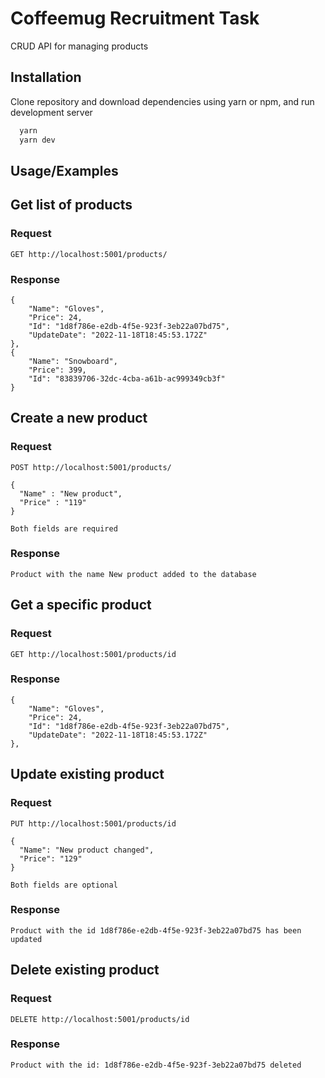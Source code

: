 # Coffeemug Recruitment Task

CRUD API for managing products

## Installation

Clone repository and download dependencies using yarn or npm, and run development server

```bash
  yarn
  yarn dev
```

## Usage/Examples

## Get list of products

### Request

`GET http://localhost:5001/products/`

### Response

    {
        "Name": "Gloves",
        "Price": 24,
        "Id": "1d8f786e-e2db-4f5e-923f-3eb22a07bd75",
        "UpdateDate": "2022-11-18T18:45:53.172Z"
    },
    {
        "Name": "Snowboard",
        "Price": 399,
        "Id": "83839706-32dc-4cba-a61b-ac999349cb3f"
    }

## Create a new product

### Request

`POST http://localhost:5001/products/`

    {
      "Name" : "New product",
      "Price" : "119"
    }

    Both fields are required

### Response

    Product with the name New product added to the database

## Get a specific product

### Request

`GET http://localhost:5001/products/id`

### Response

    {
        "Name": "Gloves",
        "Price": 24,
        "Id": "1d8f786e-e2db-4f5e-923f-3eb22a07bd75",
        "UpdateDate": "2022-11-18T18:45:53.172Z"
    },

## Update existing product

### Request

`PUT http://localhost:5001/products/id`

    {
      "Name": "New product changed",
      "Price": "129"
    }

    Both fields are optional

### Response

    Product with the id 1d8f786e-e2db-4f5e-923f-3eb22a07bd75 has been updated

## Delete existing product

### Request

`DELETE http://localhost:5001/products/id`

### Response

    Product with the id: 1d8f786e-e2db-4f5e-923f-3eb22a07bd75 deleted

